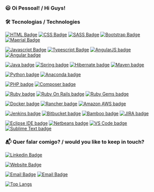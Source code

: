 ### :smiley: Oi Pessoal! / Hi Guys!

### :hammer_and_wrench: Tecnologias / Technologies

[![HTML Badge](https://img.shields.io/badge/-HTML-E34F26?logo=html5&logoColor=white&labelColor=E34F26)](https://www.w3.org/html/)
[![CSS Badge](https://img.shields.io/badge/-CSS-1572B6?logo=css3&logoColor=white&labelColor=1572B6)](https://www.w3.org/Style/CSS/)
[![SASS Badge](https://img.shields.io/badge/-SASS-CC6699?logo=sass&logoColor=white&labelColor=CC6699)](https://sass-lang.com/)
[![Bootstrap Badge](https://img.shields.io/badge/-Bootstrap-7952B3?logo=bootstrap&logoColor=white&labelColor=7952B3)](https://getbootstrap.com/)
[![Maerial Badge](https://img.shields.io/badge/-Material-757575?logo=material-design&logoColor=white&labelColor=757575)](https://material.io/design)

[![Javascript Badge](https://img.shields.io/badge/-Javascript-gray?logo=javascript&logoColor=F7DF1E&labelColor=gray)](https://www.w3.org/standards/webdesign/script.html)
[![Typescript Badge](https://img.shields.io/badge/-Typescript-3178C6?logo=typescript&logoColor=white&labelColor=3178C6)](https://www.typescriptlang.org/)
[![AngularJS badge](https://img.shields.io/badge/-AngularJS-E23237?logo=angularjs&logoColor=white&labelColor=E23237)](https://www.github.com/angular/angular)
[![Angular badge](https://img.shields.io/badge/-Angular-DD0031?logo=angular&logoColor=white&labelColor=DD0031)](https://www.github.com/angular/angular)

[![Java badge](https://img.shields.io/badge/-Java-007396?logo=java&logoColor=white&labelColor=007396)](https://www.java.com/pt-BR/)
[![Spring badge](https://img.shields.io/badge/-Spring-6DB33F?logo=spring&logoColor=white&labelColor=6DB33F)](https://spring.io/)
[![Hibernate badge](https://img.shields.io/badge/-Hibernate-59666C?logo=hibernate&logoColor=white&labelColor=59666C)](https://hibernate.org/)
[![Maven badge](https://img.shields.io/badge/-Maven-C71A36?logo=apache-maven&logoColor=white&labelColor=C71A36)](https://maven.apache.org/)

[![Python badge](https://img.shields.io/badge/-Python-3776AB?logo=python&logoColor=white&labelColor=3776AB)](https://www.python.org/)
[![Anaconda badge](https://img.shields.io/badge/-Anaconda-44A833?logo=anaconda&logoColor=white&labelColor=44A833)](https://www.anaconda.com/)

[![PHP badge](https://img.shields.io/badge/-PHP-777BB4?logo=php&logoColor=white&labelColor=777BB4)](https://www.php.net/)
[![Composer badge](https://img.shields.io/badge/-Composer-885630?logo=composer&logoColor=white&labelColor=885630)](https://getcomposer.org/)

[![Ruby badge](https://img.shields.io/badge/-Ruby-CC342D?logo=ruby&logoColor=white&labelColor=CC342D)](https://www.ruby-lang.org/pt/)
[![Ruby On Rails badge](https://img.shields.io/badge/-Ruby%20On%20Rails-CC0000?logo=ruby-on-rails&logoColor=white&labelColor=CC0000)](https://rubyonrails.org/)
[![Ruby Gems badge](https://img.shields.io/badge/-Ruby%20Gems-E9573F?logo=rubygems&logoColor=white&labelColor=E9573F)](https://rubygems.org/)

[![Docker badge](https://img.shields.io/badge/-Docker-2496ED?logo=docker&logoColor=white&labelColor=2496ED)](https://www.docker.com/)
[![Rancher badge](https://img.shields.io/badge/-Rancher-0075A8?logo=rancher&logoColor=white&labelColor=0075A8)](https://rancher.com/)
[![Amazon AWS badge](https://img.shields.io/badge/-Amazon%20AWS-232F3E?logo=amazon-aws&logoColor=white&labelColor=232F3E)](https://aws.amazon.com/pt/console/)

[![Jenkins badge](https://img.shields.io/badge/-Jenkins-D24939?logo=jenkins&logoColor=white&labelColor=D24939)](https://www.jenkins.io/)
[![Bitbucket badge](https://img.shields.io/badge/-Bitbucket-0052CC?logo=bitbucket&logoColor=white&labelColor=0052CC)](https://bitbucket.org/)
[![Bamboo badge](https://img.shields.io/badge/-Bamboo-0052CC?logo=bamboo&logoColor=white&labelColor=0052CC)](https://www.atlassian.com/br/software/bamboo)
[![JIRA badge](https://img.shields.io/badge/-JIRA-0052CC?logo=jira&logoColor=white&labelColor=0052CC)](https://www.atlassian.com/br/software/jira)

[![Eclipse IDE badge](https://img.shields.io/badge/-Eclipse%20IDE-2C2255?logo=eclipse-ide&logoColor=white&labelColor=2C2255)](https://www.eclipse.org/)
[![Netbeans badge](https://img.shields.io/badge/-Netbeans-1B6AC6?logo=apache-netbeans-ide&logoColor=white&labelColor=1B6AC6)](https://netbeans.apache.org/)
[![VS Code badge](https://img.shields.io/badge/-VS%20Code-5C2D91?logo=visual-studio&logoColor=white&labelColor=5C2D91)](https://code.visualstudio.com/)
[![Sublime Text badge](https://img.shields.io/badge/-Sublime%20Text-FF9800?logo=sublime-text&logoColor=white&labelColor=FF9800)](https://www.sublimetext.com/)


### :mailbox_with_mail: Quer falar comigo? / would you like to keep in touch?

[![Linkedin Badge](https://img.shields.io/badge/-LinkedIn-0A66C2?logo=Linkedin&logoColor=white)](https://www.linkedin.com/in/eudiogomacedo)

[![Website Badge](https://img.shields.io/badge/Blog-diogomacedo.com.br-black)](http://diogomacedo.com.br/)

[![Email Badge](https://img.shields.io/badge/Email-diogobr@gmail.com-black?logo=gmail)](mailto:diogobr@gmail.com)
[![Email Badge](https://img.shields.io/badge/Email-contato@diogomacedo.com.br-black)](mailto:contato@diogomacedo.com.br)

[![Top Langs](https://github-readme-stats.vercel.app/api/top-langs/?username=diogomacedo&layout=compact&theme=dracula&custom_title=Linguagens%20mais%20utilizadas)](https://github.com/anuraghazra/github-readme-stats)

